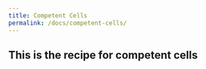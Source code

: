 ```yaml
---
title: Competent Cells
permalink: /docs/competent-cells/
---
```


## This is the recipe for competent cells